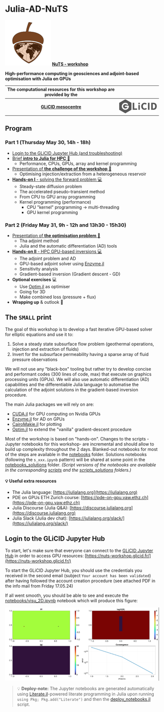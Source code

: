 # Julia-AD-NuTS

[![NuTS](docs/nuts.png)](https://nuts-w2.sciencesconf.org) [**NuTS - workshop**](https://nuts-w2.sciencesconf.org)

**High-performance computing in geosciences and adjoint-based optimisation with Julia on GPUs**

| The computational resources for this workshop are provided by the      |                |
| :------------: | :------------: |
| [**GLiCID mesocentre**](https://www.glicid.fr) | [![NuTS](docs/glicid.png)](https://www.glicid.fr) |


## Program

### Part 1 (Thursday May 30, 14h - 18h)
- [Login to the GLiCID Jupyter Hub (and troubleshooting)](#login-to-the-glicid-jupyter-hub)
- [Brief **intro to Julia for HPC** :book:](julia-ad-nuts.ipynb)
  - Performance, CPUs, GPUs, array and kernel programming
- [Presentation of **the challenge of the workshop** :book:](julia-ad-nuts.ipynb)
  - Optimising injection/extraction from a heterogeneous reservoir
- [**Hands-on I** - solving the forward problem :computer:](julia-ad-nuts.ipynb)
  - Steady-state diffusion problem
  - The accelerated pseudo-transient method
  - From CPU to GPU array programming
  - Kernel programming (performance)
    - CPU "kernel" programming -> multi-threading
    - GPU kernel programming

### Part 2 (Friday May 31, 9h - 12h and 13h30 - 15h30)
- [Presentation of **the optimisation problem** :book:](julia-ad-nuts.ipynb)
  - Tha adjoint method
  - Julia and the automatic differentiation (AD) tools
- [**Hands-on II** - HPC GPU-based inversions :computer:](julia-ad-nuts.ipynb)
  - The adjoint problem and AD
  - GPU-based adjoint solver using [Enzyme.jl](https://github.com/EnzymeAD/Enzyme.jl)
  - Sensitivity analysis
  - Gradient-based inversion (Gradient descent - GD)
- **Optional exercises** :computer:
  - Use [Optim.jl](https://github.com/JuliaNLSolvers/Optim.jl) as optimiser
  - Going for 3D
  - Make combined loss (pressure + flux)
- **Wrapping up** & outlook :beer:

## The `SMALL` print
The goal of this workshop is to develop a fast iterative GPU-based solver for elliptic equations and use it to:
1. Solve a steady state subsurface flow problem (geothermal operations, injection and extraction of fluids)
2. Invert for the subsurface permeability having a sparse array of fluid pressure observations

We will not use any "black-box" tooling but rather try to develop concise and performant codes (300 lines of code, max) that execute on graphics processing units (GPUs). We will also use automatic differentiation (AD) capabilities and the differentiable Julia language to automatise the calculation of the adjoint solutions in the gradient-based inversion procedure.

The main Julia packages we will rely on are:
- [CUDA.jl](https://github.com/JuliaGPU/CUDA.jl) for GPU computing on Nvidia GPUs
- [Enzyme.jl](https://github.com/EnzymeAD/Enzyme.jl) for AD on GPUs
- [CairoMakie.jl](https://github.com/MakieOrg/Makie.jl) for plotting
- [Optim.jl](https://github.com/JuliaNLSolvers/Optim.jl) to extend the "vanilla" gradient-descent procedure

Most of the workshop is based on "hands-on". Changes to the scripts -Jupyter notebooks for this workshop- are incremental and should allow to build up complexity throughout the 2 days. Blanked-out notebooks for most of the steps are available in the [notebooks](notebooks/) folder. Solutions notebooks (following the `s_xxx.ipynb` pattern) will be shared at some point in the [notebooks_solutions](notebooks_solutions) folder. _(Script versions of the notebooks are available in the corresponding [scripts](scripts/) and the [scripts_solutions](scripts_solutions) folders.)_

#### :bulb: Useful extra resources
- The Julia language: [https://julialang.org](https://julialang.org)
- PDE on GPUs ETH Zurich course: [https://pde-on-gpu.vaw.ethz.ch](https://pde-on-gpu.vaw.ethz.ch)
- Julia Discourse (Julia Q&A): [https://discourse.julialang.org](https://discourse.julialang.org)
- Julia Slack (Julia dev chat): [https://julialang.org/slack/](https://julialang.org/slack/)

## Login to the GLiCID Jupyter Hub

To start, let's make sure that everyone can connect to the [GLiCID Jupyter Hub](https://nuts-workshop.glicid.fr/) in order to access GPU resources: [https://nuts-workshop.glicid.fr/](https://nuts-workshop.glicid.fr/)

To start the GLiCID Jupyter Hub, you should use the credentials you received in the second email (subject `Your account has been validated`) after having followed the account creation procedure (see attached PDF in the info mail from Friday 17.05.24)

If all went smooth, you should be able to see and execute the [notebooks/visu_2D.ipynb](notebooks/visu_2D.ipynb) notebook which will produce this figure:

![out visu](docs/out_visu_2D.png)

> :bulb: **Deploy-note:** The Jupyter notebooks are generated automatically using [Literate.jl](https://github.com/fredrikekre/Literate.jl)-powered literate programming in Julia upon running `using Pkg; Pkg.add("Literate")` and then the [deploy_notebooks.jl](deploy_notebooks.jl) script.

